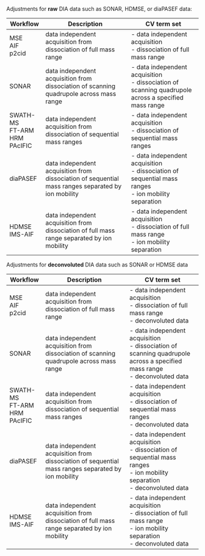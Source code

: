  Adjustments for **raw** DIA data such as SONAR, HDMSE, or diaPASEF data:

| Workflow | Description | CV term set |
| --- | --- | --- |
| MSE<br>AIF<br>p2cid | data independent acquisition from dissociation of full mass range | - data independent acquisition<br>- dissociation of full mass range |
| SONAR | data independent acquisition from dissociation of scanning quadrupole across mass range | - data independent acquisition<br>- dissociation of scanning quadrupole across a specified mass range |
| SWATH-MS<br>FT-ARM<br>HRM<br>PAcIFIC | data independent acquisition from dissociation of sequential mass ranges | - data independent acquisition<br>- dissociation of sequential mass ranges |
| diaPASEF | data independent acquisition from dissociation of sequential mass ranges separated by ion mobility | - data independent acquisition<br>- dissociation of sequential mass ranges<br>- ion mobility separation |
| HDMSE<br>IMS-AIF | data independent acquisition from dissociation of full mass range separated by ion mobility | - data independent acquisition<br>- dissociation of full mass range<br>- ion mobility separation |

Adjustments for **deconvoluted** DIA data such as SONAR or HDMSE data

| Workflow | Description | CV term set |
| --- | --- | --- |
| MSE<br>AIF<br>p2cid | data independent acquisition from dissociation of full mass range | - data independent acquisition<br>- dissociation of full mass range<br>- deconvoluted data |
| SONAR | data independent acquisition from dissociation of scanning quadrupole across mass range | - data independent acquisition<br>- dissociation of scanning quadrupole across a specified mass range<br>- deconvoluted data |
| SWATH-MS<br>FT-ARM<br>HRM<br>PAcIFIC | data independent acquisition from dissociation of sequential mass ranges | - data independent acquisition<br>- dissociation of sequential mass ranges<br>- deconvoluted data |
| diaPASEF | data independent acquisition from dissociation of sequential mass ranges separated by ion mobility | - data independent acquisition<br>- dissociation of sequential mass ranges<br>- ion mobility separation<br>- deconvoluted data |
| HDMSE<br>IMS-AIF | data independent acquisition from dissociation of full mass range separated by ion mobility | - data independent acquisition<br>- dissociation of full mass range<br>- ion mobility separation<br>- deconvoluted data |
